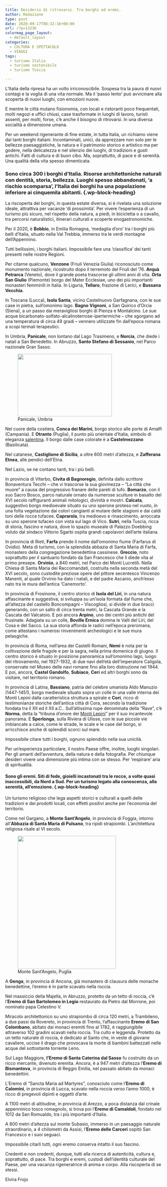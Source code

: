 ```yaml
---
title: Desiderio di ritrovarsi. Tra borghi ed eremi.
author: Redazione
type: post
date: 2020-09-17T08:32:16+00:00
url: /?p=13236
colormag_page_layout:
  - default_layout
categories:
  - CULTURA E SPETTACOLO
  - VIAGGI
tags:
  - turismo Italia
  - turismo sostenibile
  - turismo Tuscia

---
```

L’Italia della ripresa ha un volto irriconoscibile. Sospesa tra la paura di nuovi contagi e la voglia di una vita normale. Ma il ‘passo lento’ può avvicinare alla scoperta di nuovi luoghi, con emozioni nuove. 

E mentre le città mutano fisionomia, con locali e ristoranti poco frequentati, molti negozi e uffici chiusi, case trasformate in luoghi di lavoro, turisti assenti, per molti, forse, c’è anche il bisogno di ritrovarsi. In una diversa socialità a dimensione umana.

Per un weekend rigenerante di fine estate, in tutta Italia, un richiamo viene dai tanti borghi italiani. Incontaminati, unici, da apprezzare non solo per le bellezze paesaggistiche, la natura e il patrimonio storico e artistico ma per godere, nella delicatezza e nel silenzio dei luoghi, di tradizioni e gusti antichi. Fatti di cultura e di buon cibo. Ma, soprattutto, di pace e di serenità. Una qualità della vita spesso dimenticata.

### Sono circa 300 i borghi d’Italia. Risorse architettoniche naturali con dentità, storia, bellezza. Luoghi spesso abbandonati, ‘a rischio scomparsa’, l’Italia dei borghi ha una popolazione inferiore ai cinquemila abitanti.  {.wp-block-heading}

La riscoperta dei borghi, in questa estate diversa, si è rivelata una soluzione ideale, attrattiva per vacanze ‘di prossimità’. Per vivere l’esperienza di un turismo più sicuro, nel rispetto della natura, a piedi, in bicicletta o a cavallo, tra percorsi naturalistici, itinerari culturali e scoperte enogastronomiche.

Per il 2020, è **Bobbio**, in Emilia Romagna, ‘medaglia d’oro’ tra i borghi più belli d’Italia, situato nella Val Trebbia, immerso tra le verdi montagne dell’Appennino. 

Tutti bellissimi, i borghi italiani. Impossibile fare una ‘classifica’ dei tanti presenti nelle nostre Regioni. 

Per citarne qualcuno, **Venzone** (Friuli Venezia Giulia) riconosciuto come monumento nazionale, ricostruito dopo il terremoto del Friuli del ’76. **Arquà Petrarca** (Veneto), dove il grande poeta trascorse gli ultimi anni di vita. **Orta San Giulio** (Piemonte) borgo del Mater Ecclesiae, uno dei più importanti monasteri femminili in Italia. In Liguria, **Tellaro**, frazione di Lerici, e **Bussana Vecchia**. 

In Toscana (Lucca), **Isola Santa**, vicino Castelnuovo Garfagnana, con le sue case in pietra, sull’omonimo lago. **Bagno Vignoni**, a San Quirico d’Orcia (Siena), a un passo dai meravigliosi borghi di Pienza e Montalcino. Le sue acque bicarbonato-solfato-alcalinoterrose-ipertermiche &#8211; che sgorgano ad una temperatura di circa 49 gradi &#8211; vennero utilizzate fin dall&#8217;epoca romana a scopi termali terapeutici. 

In Umbria, **Panicale**, non lontano dal Lago Trasimeno, e **Norcia**, che diede i natali a San Benedetto. In Abruzzo, **Santo Stefano di Sessanio**, nel Parco nazionale Gran Sasso.

<div class="wp-block-image">
  <figure class="alignleft size-large is-resized"><img decoding="async" loading="lazy" src="https://progressonline.it/wp-content/uploads/2020/09/achim-ruhnau-jemZpaI-HH4-unsplash-1-1024x682.jpg" alt="" class="wp-image-13242" width="302" height="201" /><figcaption>Panicale, Umbria</figcaption></figure>
</div>

Nel cuore della costiera, **Conca dei Marini**, borgo storico alle porte di Amalfi (Campania). E **Otranto** (Puglia), il punto più orientale d’Italia, simbolo di eleganza [salentina][1]. Il borgo dalle case colorate è a **Castelmezzano** (Basilicata).

Nel catanese, **Castiglione di Sicilia**, a oltre 600 metri d’altezza, e **Zafferana Etnea**, alle pendici dell’Etna. 

Nel Lazio, se ne contano tanti, tra i più belli.

In provincia di Viterbo, **Civita di Bagnoregio**, definita dallo scrittore Bonaventura Tecchi &#8211; che vi trascorse la sua giovinezza &#8211; “La città che muore&#8221; a causa del progressivo franare delle pareti di tufo. **Bomarzo**, con il suo Sacro Bosco, parco naturale ornato da numerose sculture in basalto del XVI secolo raffiguranti animali mitologici, divinità e mostri. **Calcata**, suggestivo borgo medioevale situato su uno sperone proteso nel vuoto, in una folta vegetazione dai colori cangianti al mutare delle stagioni e dai caldi toni delle rocce tufacee. **Caprarola**, tra medioevo e rinascimento, arroccata su uno sperone tufaceo con vista sul lago di Vico. **Sutri**, nella Tuscia, ricca di storia, fascino e natura, dove lo spazio museale di Palazzo Doebbing voluto dal sindaco Vittorio Sgarbi ospita grandi capolavori dell’arte italiana. 

In provincia di Rieti, **Farfa** prende il nome dall&#8217;omonimo fiume (Farfarus di Ovidio). Meta di turismo, con la splendida abbazia di Santa Maria di Farfa, monastero della congregazione benedettina cassinese. **Greccio**, noto soprattutto per il santuario fondato da San Francesco che lì diede vita al primo presepe. **Orvinio**, a 840 metri, nel Parco dei Monti Lucretili. Nella Chiesa di Santa Maria dei Raccomandati, costruita nella seconda metà del XVI secolo, sono custodite preziose opere del pittore secentesco Vincenzo Manenti, al quale Orvinio ha dato i natali, e del padre Ascanio, anch’esso nato tra le mura dell’antica ‘Canemorto’.

In provincia di Frosinone, il centro storico di **Isola del Liri**, in una natura affascinante e suggestiva, si sviluppa su un&#8217;isola formata dal fiume che, all&#8217;altezza del castello Boncompagni &#8211; Viscogliosi, si divide in due bracci generando, con un salto di circa trenta metri, la Cascata Grande e la Cascata del Valcatoio. E poi ancora **Arpino**, uno dei centri più antichi del frusinate. Adagiata su un colle, **Boville Ernica** domina le Valli del Liri, del Cosa e del Sacco. La sua storia affonda le radici nell&#8217;epoca preromana, come attestano i numerosi rinvenimenti archeologici e le sue mura pelasgiche.

In provincia di Roma, nell&#8217;area dei Castelli Romani, **Nemi** è nota per la coltivazione delle fragole e per la sagra, nella prima domenica di giugno. Il centro storico è situato in posizione panoramica sull’omonimo lago, luogo del ritrovamento, nel 1927-1932, di due navi dell&#8217;età dell&#8217;imperatore Caligola, conservate nel Museo delle navi romane fino alla loro distruzione nel 1944. E poi, ancora, **Castel Gandolfo**, **Subiaco**, **Ceri** ed altri borghi sono da visitare, nel territorio romano.

In provincia di Latina, **Bassiano**, patria del celebre umanista Aldo Manuzio (1447-1451), borgo medievale situato sopra un colle in una valle interna dei Monti Lepini dalla caratteristica struttura a spirale e **Cori**, ricco di testimonianze storiche dell’antica città di Cora, secondo la tradizione fondata tra il XII ed il XII a.C.. Sull’altissima rupe denominata della “Rave”, c’è **Norma**, detta la “tribuna d’onore dei [Monti Lepini][2]” per il suo incantevole panorama. E **Sperlonga**, sulla Riviera di Ulisse, con le sue piccole vie imbiancate a calce, come le strade, le scale e le case del borgo, si arricchisce anche di splendidi scorci sul mare.

Impossibile citare tutti i borghi, ognuno splendido nella sua unicità. 

Per un’esperienza particolare, il nostro Paese offre, inoltre, luoghi singolari. Per gli amanti dell&#8217;avventura, della natura e della fotografia. Per chiunque desideri vivere una dimensione più intima con se stesso. Per ‘respirare’ aria di spiritualità.

#### Sono gli eremi. Siti di fede, gioielli incastonati tra le rocce, a volte quasi inaccessibili, da Nord a Sud. Per un turismo legato alla conoscenza, alla serenità, all’emozione.  {.wp-block-heading}

Un turismo religioso che lega aspetti storici e culturali a quelli delle tradizioni e dei prodotti locali, con effetti positivi anche per l’economia del territorio.

Come nel Gargano, a **Monte Sant&#8217;Angelo**, in provincia di Foggia, intorno all&#8217;**Abbazia di Santa Maria di Pulsano**, tra ripidi strapiombi. L’architettura religiosa risale al VI secolo. 

<div class="wp-block-image">
  <figure class="alignright size-large is-resized"><img decoding="async" loading="lazy" src="https://progressonline.it/wp-content/uploads/2020/09/kyrylo-balakleiets-aAsPpapjr84-unsplash-755x1024.jpg" alt="" class="wp-image-13237" width="315" height="427" /><figcaption>Monte Sant&#8217;Angelo, Puglia</figcaption></figure>
</div>

A **Genga**, in provincia di Ancona, già monastero di clausura delle monache benedettine, l’eremo è in parte scavato nella roccia.

Nel massiccio della Majella, in Abruzzo, protetto da un tetto di roccia, c’è l’**Eremo di San Bartolomeo in Legio** restaurato da Pietro dal Morrone, poi nominato papa Celestino V.

Miracolo architettonico su uno strapiombo di circa 120 metri, a Trambileno, a due passi da Rovereto, in provincia di Trento, l&#8217;affascinante **Eremo di San Colombano**, abitato dai monaci eremiti fino al 1782, è raggiungibile attraverso 102 gradini scavati nella roccia. Tra culto e leggenda. Protetto da un tetto naturale di roccia, è dedicato al Santo che, in veste di giovane cavaliere, uccise il drago che provocava la morte di bambini battezzati nelle acque del sottostante torrente Leno.

Sul Lago Maggiore, **l&#8217;Eremo di Santa Caterina dal Sasso** fu costruito da un ricco mercante, divenuto eremita. Ancora, è a 947 metri d’altezza l’**Eremo di Bismantova**, in provincia di Reggio Emilia, nel passato abitato da monaci benedettini. 

L&#8217;Eremo di &#8220;Sancta Maria ad Martyres&#8221;, conosciuto come l&#8217;**Eremo di Calomini**, in provincia di Lucca, scavato nella roccia verso l&#8217;anno 1000, è ricco di pregevoli dipinti e oggetti d’arte.

A 1100 metri di altitudine, in provincia di Arezzo, a poca distanza dal crinale appenninico tosco romagnolo, si trova poi l’**Eremo di Camaldoli**, fondato nel 1012 da San Romualdo, tra i più importanti d’Italia.

A 800 metri d&#8217;altezza sul monte Subasio, immerso in un paesaggio naturale straordinario, a 4 chilometri da Assisi, l&#8217;**Eremo delle Carceri** ospitò San Francesco e i suoi seguaci. 

Impossibile citarli tutti, ogni eremo conserva intatto il suo fascino.

Credenti e non credenti, dunque, tutti alla ricerca di autenticità, cultura e, soprattutto, di pace. Tra borghi e eremi, custodi dell&#8217;identità culturale del Paese, per una vacanza rigeneratrice di anima e corpo. Alla riscoperta di se stessi.

Elvira Frojo

 [1]: https://www.trueriders.it/itinerari-moto-italia/salento-in-moto-itinerario-borghi-olio/
 [2]: https://www.lazionascosto.it/escursioni-sentieri-trekking-lazio/monti-lepini/
